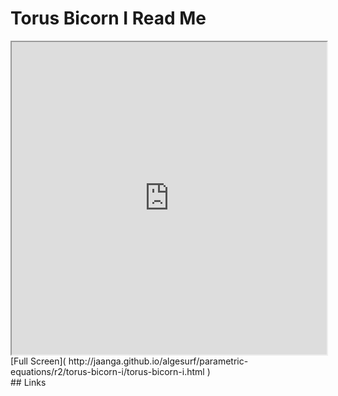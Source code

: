 Torus Bicorn I Read Me
===

<iframe src='http://jaanga.github.io/algesurf/parametric-equations/r2/torus-bicorn-i/torus-bicorn-i.html' width=100% height=500px >
There is an `iframe` here. It is not visible when viewed on github.com/algesurf. To view, please see 'Project Links' below.
</iframe>
[Full Screen]( http://jaanga.github.io/algesurf/parametric-equations/r2/torus-bicorn-i/torus-bicorn-i.html )
<br>
## Links 
<http://www.3d-meier.de/tut3/Seite163.html>  
